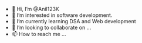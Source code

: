 - 👋 Hi, I’m @Anil123K
- 👀 I’m interested in software development.
- 🌱 I’m currently learning DSA and Web development 
- 💞️ I’m looking to collaborate on ...
- 📫 How to reach me ...

<!---
Anil123K/Anil123K is a ✨ special ✨ repository because its `README.md` (this file) appears on your GitHub profile.
You can click the Preview link to take a look at your changes.
--->

